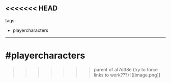 <<<<<<< HEAD
---
tags:
  - playercharacters
---
#playercharacters 
=======
>>>>>>> parent of af7d38e (try to force links to work???)
![[image.png]]
